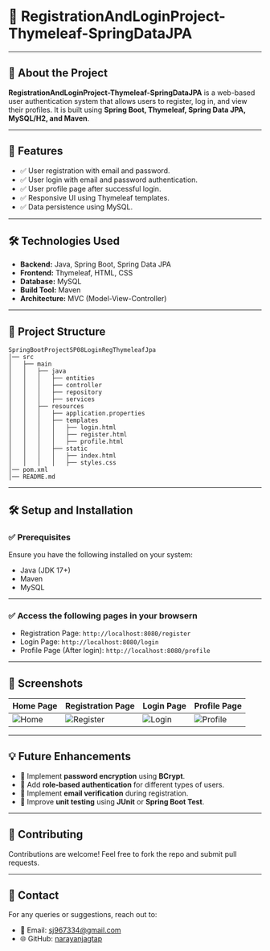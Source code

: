 
# 📝 RegistrationAndLoginProject-Thymeleaf-SpringDataJPA
---
## 📖 About the Project
**RegistrationAndLoginProject-Thymeleaf-SpringDataJPA** is a web-based user authentication system that allows users to register, log in, and view their profiles. It is built using **Spring Boot, Thymeleaf, Spring Data JPA, MySQL/H2, and Maven**.

---

## 🚀 Features
- ✅ User registration with email and password.
- ✅ User login with email and password authentication.
- ✅ User profile page after successful login.
- ✅ Responsive UI using Thymeleaf templates.
- ✅ Data persistence using MySQL.

---

## 🛠️ Technologies Used
- **Backend:** Java, Spring Boot, Spring Data JPA
- **Frontend:** Thymeleaf, HTML, CSS
- **Database:** MySQL 
- **Build Tool:** Maven
- **Architecture:** MVC (Model-View-Controller)

---

## 📂 Project Structure
```
SpringBootProjectSP08LoginRegThymeleafJpa
│── src
│   ├── main
│   │   ├── java
│   │   │   ├── entities
│   │   │   ├── controller
│   │   │   ├── repository
│   │   │   ├── services
│   │   ├── resources
│   │   │   ├── application.properties
│   │   │   ├── templates
│   │   │   │   ├── login.html
│   │   │   │   ├── register.html
│   │   │   │   ├── profile.html
│   │   │   ├── static
│   │   │   │   ├── index.html
│   │   │   │   ├── styles.css
│── pom.xml
│── README.md
```

---

## 🛠️ Setup and Installation

### ✅ **Prerequisites**
Ensure you have the following installed on your system:
- Java (JDK 17+)
- Maven
- MySQL

---

### ✅ **Access the following pages in your browsern**
   - Registration Page: `http://localhost:8080/register`
   - Login Page: `http://localhost:8080/login`
   - Profile Page (After login): `http://localhost:8080/profile`

---

## 📸 Screenshots
| Home Page | Registration Page | Login Page | Profile Page |
|-----------|---------|------------|-----------|
| ![Home](Home.png) | ![Register](register.png) | ![Login](login.png) | ![Profile](profile.png) |

---

## 💡 Future Enhancements
- 🔹 Implement **password encryption** using **BCrypt**.
- 🔹 Add **role-based authentication** for different types of users.
- 🔹 Implement **email verification** during registration.
- 🔹 Improve **unit testing** using **JUnit** or **Spring Boot Test**.

---

## 🤝 Contributing
Contributions are welcome! Feel free to fork the repo and submit pull requests.

---

## 💬 Contact
For any queries or suggestions, reach out to:
- 📧 Email: sj967334@gmail.com
- 🌐 GitHub: [narayanjagtap](https://github.com/narayanjagtap)
```
